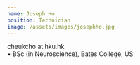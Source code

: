 ```yaml
---
name: Joseph Ho  
position: Technician  
image: /assets/images/josephho.jpg  
---
```

cheukcho at hku.hk  
• BSc (in Neuroscience), Bates College, US  
